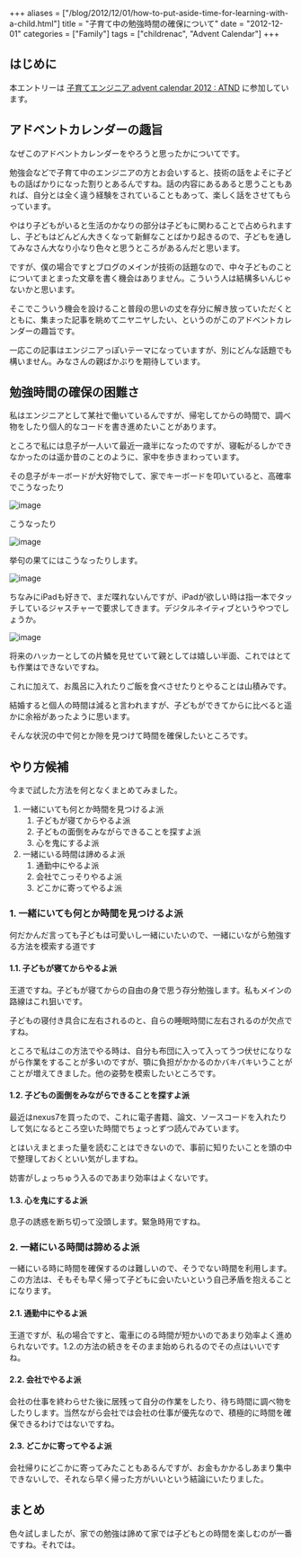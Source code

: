 +++
aliases = ["/blog/2012/12/01/how-to-put-aside-time-for-learning-with-a-child.html"]
title = "子育て中の勉強時間の確保について"
date = "2012-12-01"
categories = ["Family"]
tags = ["childrenac", "Advent Calendar"]
+++

<!--more-->

## はじめに

本エントリーは [子育てエンジニア advent calendar 2012 : ATND](http://atnd.org/events/34177) に参加しています。


## アドベントカレンダーの趣旨

なぜこのアドベントカレンダーをやろうと思ったかについてです。

勉強会などで子育て中のエンジニアの方とお会いすると、技術の話をよそに子どもの話ばかりになった割りとあるんですね。話の内容にあるあると思うこともあれば、自分とは全く違う経験をされていることもあって、楽しく話をさせてもらっています。

やはり子どもがいると生活のかなりの部分は子どもに関わることで占められますし、子どもはどんどん大きくなって新鮮なことばかり起きるので、子どもを通してみなさん大なり小なり色々と思うところがあるんだと思います。

ですが、僕の場合ですとブログのメインが技術の話題なので、中々子どものことについてまとまった文章を書く機会はありません。こういう人は結構多いんじゃないかと思います。

そこでこういう機会を設けること普段の思いの丈を存分に解き放っていただくとともに、集まった記事を眺めてニヤニヤしたい、というのがこのアドベントカレンダーの趣旨です。

一応この記事はエンジニアっぽいテーマになっていますが、別にどんな話題でも構いません。みなさんの親ばかぶりを期待しています。


## 勉強時間の確保の困難さ

私はエンジニアとして某社で働いているんですが、帰宅してからの時間で、調べ物をしたり個人的なコードを書き進めたいことがあります。

ところで私には息子が一人いて最近一歳半になったのですが、寝転がるしかできなかったのは遥か昔のことのように、家中を歩きまわっています。

その息子がキーボードが大好物でして、家でキーボードを叩いていると、高確率でこうなったり

![image](../../../../img/blog/keyboard1.png)

こうなったり

![image](../../../../img/blog/keyboard2.png)

挙句の果てにはこうなったりします。

![image](../../../../img/blog/keyboard3.png)

ちなみにiPadも好きで、まだ喋れないんですが、iPadが欲しい時は指一本でタッチしているジャスチャーで要求してきます。デジタルネイティブというやつでしょうか。

![image](../../../../img/blog/ipad.png)

将来のハッカーとしての片鱗を見せていて親としては嬉しい半面、これではとても作業はできないですね。

これに加えて、お風呂に入れたりご飯を食べさせたりとやることは山積みです。

結婚すると個人の時間は減ると言われますが、子どもができてからに比べると遥かに余裕があったように思います。

そんな状況の中で何とか隙を見つけて時間を確保したいところです。

## やり方候補

今まで試した方法を何となくまとめてみました。

1. 一緒にいても何とか時間を見つけるよ派
    1. 子どもが寝てからやるよ派
    2. 子どもの面倒をみながらできることを探すよ派
    3. 心を鬼にするよ派
2. 一緒にいる時間は諦めるよ派
    1. 通勤中にやるよ派
    2. 会社でこっそりやるよ派
    3. どこかに寄ってやるよ派

### 1. 一緒にいても何とか時間を見つけるよ派

何だかんだ言っても子どもは可愛いし一緒にいたいので、一緒にいながら勉強する方法を模索する道です

#### 1.1. 子どもが寝てからやるよ派

王道ですね。子どもが寝てからの自由の身で思う存分勉強します。私もメインの路線はこれ狙いです。

子どもの寝付き具合に左右されるのと、自らの睡眠時間に左右されるのが欠点ですね。

ところで私はこの方法でやる時は、自分も布団に入って入ってうつ伏せになりながら作業をすることが多いのですが、顎に負担がかかるのかバキバキいうことがことが増えてきました。他の姿勢を模索したいところです。

#### 1.2. 子どもの面倒をみながらできることを探すよ派

最近はnexus7を買ったので、これに電子書籍、論文、ソースコードを入れたりして気になるところ空いた時間でちょっとずつ読んでみています。

とはいえまとまった量を読むことはできないので、事前に知りたいことを頭の中で整理しておくといい気がしますね。

妨害がしょっちゅう入るのであまり効率はよくないです。

#### 1.3. 心を鬼にするよ派

息子の誘惑を断ち切って没頭します。緊急時用ですね。

### 2. 一緒にいる時間は諦めるよ派

一緒にいる時に時間を確保するのは難しいので、そうでない時間を利用します。この方法は、そもそも早く帰って子どもに会いたいという自己矛盾を抱えることになります。

#### 2.1. 通勤中にやるよ派

王道ですが、私の場合ですと、電車にのる時間が短かいのであまり効率よく進められないです。1.2.の方法の続きをそのまま始められるのでその点はいいですね。

#### 2.2. 会社でやるよ派

会社の仕事を終わらせた後に居残って自分の作業をしたり、待ち時間に調べ物をしたりします。当然ながら会社では会社の仕事が優先なので、積極的に時間を確保できるわけではないですね。

#### 2.3. どこかに寄ってやるよ派

会社帰りにどこかに寄ってみたこともあるんですが、お金もかかるしあまり集中できないしで、それなら早く帰った方がいいという結論にいたりました。

## まとめ

色々試しましたが、家での勉強は諦めて家では子どもとの時間を楽しむのが一番ですね。それでは。
